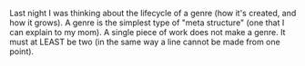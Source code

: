Last night I was thinking about the lifecycle of a genre (how it's created, and how it grows). A genre is the simplest type of "meta structure" (one that I can explain to my mom). A single piece of work does not make a genre. It must at LEAST be two (in the same way a line cannot be made from one point).

